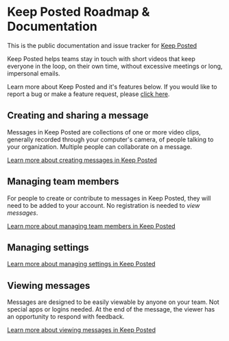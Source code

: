 # Keep Posted Roadmap & Documentation
This is the public documentation and issue tracker for [Keep Posted](https://www.keepposted.io)


Keep Posted helps teams stay in touch with short videos that keep everyone in the loop, on their own time, without excessive meetings or long, impersonal emails. 

Learn more about Keep Posted and it's features below. If you would like to report a bug or make a feature request, please [click here](https://github.com/robby1066/keepposted-help/issues/new/choose).

## Creating and sharing a message
Messages in Keep Posted are collections of one or more video clips, generally recorded through your computer's camera, of people talking to your organization. Multiple people can collaborate on a message.

[Learn more about creating messages in Keep Posted](https://github.com/robby1066/keepposted-help/wiki/Creating-a-message)

## Managing team members
For people to create or contribute to messages in Keep Posted, they will need to be added to your account. No registration is needed to _view messages_. 

[Learn more about managing team members in Keep Posted](https://github.com/robby1066/keepposted-help/wiki/Managing-team-members)

## Managing settings

[Learn more about managing settings in Keep Posted](https://github.com/robby1066/keepposted-help/wiki/Managing-your-settings)

## Viewing messages
Messages are designed to be easily viewable by anyone on your team. Not special apps or logins needed. At the end of the message, the viewer has an opportunity to respond with feedback.

[Learn more about viewing messages in Keep Posted](https://github.com/robby1066/keepposted-help/wiki/Viewing-a-message)
